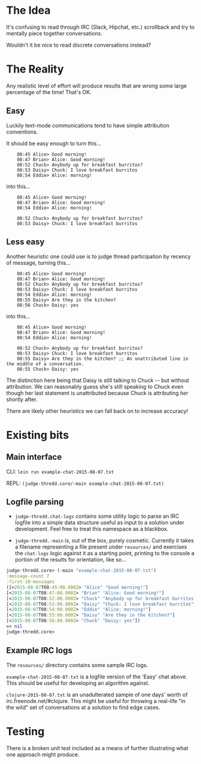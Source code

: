 # The Idea

It's confusing to read through IRC (Slack, Hipchat, etc.) scrollback and try to mentally piece together conversations.

Wouldn't it be nice to read discrete conversations instead?

# The Reality
Any realistic level of effort will produce results that are wrong some large percentage of the time! That's OK.

## Easy

Luckily text-mode communications tend to have simple attribution conventions.

It should be easy enough to turn this...

```
    08:45 Alice> Good morning!
    08:47 Brian> Alice: Good morning!
    08:52 Chuck> Anybody up for breakfast burritos?
    08:53 Daisy> Chuck: I love breakfast burritos
    08:54 Eddie> Alice: morning!
```

into this...

```
    08:45 Alice> Good morning!
    08:47 Brian> Alice: Good morning!
    08:54 Eddie> Alice: morning!

    08:52 Chuck> Anybody up for breakfast burritos?
    08:53 Daisy> Chuck: I love breakfast burritos
```

## Less easy

Another heuristic one could use is to judge thread participation by
recency of message, turning this...

```
    08:45 Alice> Good morning!
    08:47 Brian> Alice: Good morning!
    08:52 Chuck> Anybody up for breakfast burritos?
    08:53 Daisy> Chuck: I love breakfast burritos
    08:54 Eddie> Alice: morning!
    08:55 Daisy> Are they in the kitchen?
    08:56 Chuck> Daisy: yes
```

into this...

```
    08:45 Alice> Good morning!
    08:47 Brian> Alice: Good morning!
    08:54 Eddie> Alice: morning!

    08:52 Chuck> Anybody up for breakfast burritos?
    08:53 Daisy> Chuck: I love breakfast burritos
    08:55 Daisy> Are they in the kitchen? ;; An unattributed line in the middle of a conversation.
    08:55 Chuck> Daisy: yes
```

The distinction here being that Daisy is still talking to Chuck --
but without attribution. We can reasonably guess she's still speaking
to Chuck even though her last statement is unattributed because Chuck
is attributing *her* shortly after.

There are likely other heuristics we can fall back on to increase accuracy!


# Existing bits

## Main interface

CLI: `lein run example-chat-2015-08-07.txt`

REPL: `(judge-thredd.core/-main example-chat-2015-08-07.txt)`


## Logfile parsing

- `judge-thredd.chat-logs` contains some utility logic to parse an IRC
logfile into a simple data structure useful as input to a solution
under development. Feel free to treat this namespace as a blackbox.

- `judge-thredd.-main` is, out of the box, purely cosmetic. Currently
it takes a filename representing a file present under `resources/` and
exercises the `chat-logs` logic against it as a starting point,
printing to the console a portion of the results for orientation, like
so...

```clojure
judge-thredd.core> (-main "example-chat-2015-08-07.txt")
:message-count 7
:first-10-messages
([<2015-08-07T08:45:00.000Z> "Alice" "Good morning!"]
[<2015-08-07T08:47:00.000Z> "Brian" "Alice: Good morning!"]
[<2015-08-07T08:52:00.000Z> "Chuck" "Anybody up for breakfast burritos?"]
[<2015-08-07T08:53:00.000Z> "Daisy" "Chuck: I love breakfast burritos"]
[<2015-08-07T08:54:00.000Z> "Eddie" "Alice: morning!"]
[<2015-08-07T08:55:00.000Z> "Daisy" "Are they in the kitchen?"]
[<2015-08-07T08:56:00.000Z> "Chuck" "Daisy: yes"])
=> nil
judge-thredd.core>
```


## Example IRC logs
The `resources/` directory contains some sample IRC logs.

`example-chat-2015-08-07.txt` is a logfile version of the 'Easy' chat
above. This should be useful for developing an algorithm against.

`clojure-2015-08-07.txt` is an unadulterated sample of one days' worth
of irc.freenode.net/#clojure. This might be useful for throwing a
real-life "in the wild" set of conversations at a solution to find
edge cases.


# Testing

There is a broken unit test included as a means of further
illustrating what one approach might produce.
